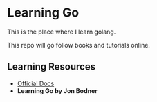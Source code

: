 # Learning Go

This is the place where I learn golang.

This repo will go follow books and tutorials online.

## Learning Resources
- [Official Docs](https://golang.org/doc/)
- **Learning Go by Jon Bodner**
